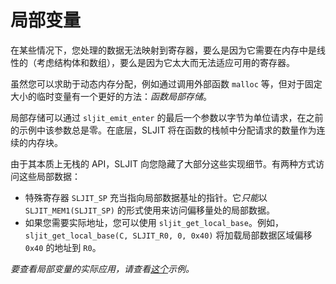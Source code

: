 # 局部变量

在某些情况下，您处理的数据无法映射到寄存器，要么是因为它需要在内存中是线性的（考虑结构体和数组），要么是因为它太大而无法适应可用的寄存器。

虽然您可以求助于动态内存分配，例如通过调用外部函数 `malloc` 等，但对于固定大小的临时变量有一个更好的方法：*函数局部存储*。

局部存储可以通过 `sljit_emit_enter` 的最后一个参数以字节为单位请求，在之前的示例中该参数总是零。在底层，SLJIT 将在函数的栈帧中分配请求的数量作为连续的内存块。

由于其本质上无栈的 API，SLJIT 向您隐藏了大部分这些实现细节。有两种方式访问这些局部数据：

- 特殊寄存器 `SLJIT_SP` 充当指向局部数据基址的指针。它*只能*以 `SLJIT_MEM1(SLJIT_SP)` 的形式使用来访问偏移量处的局部数据。
- 如果您需要实际地址，您可以使用 `sljit_get_local_base`。例如，`sljit_get_local_base(C, SLJIT_R0, 0, 0x40)` 将加载局部数据区域偏移 `0x40` 的地址到 `R0`。

*要查看局部变量的实际应用，请查看[这个](sources/array_access.c)示例。*